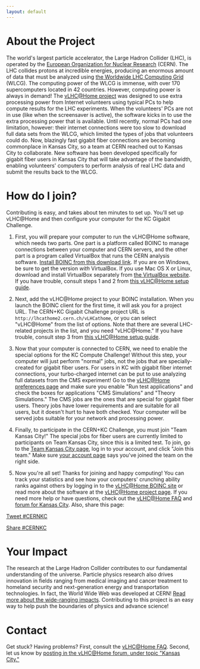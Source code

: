 ```yaml
---
layout: default
---
```


# About the Project
The world's largest particle accelerator, the Large Hadron Collider (LHC), is operated by the <a href="http://home.cern/about" target="_blank">European Organization for Nuclear Research</a> (CERN). The LHC collides protons at incredible energies, producing an enormous amount of data that must be analyzed using <a href="http://wlcg.web.cern.ch/" target="_blank">the Worldwide LHC Computing Grid</a> (WLCG). The computing power of the WLCG is immense, with over 170 supercomputers located in 42 countries. However, computing power is always in demand! The <a href="http://lhcathome.web.cern.ch/" target="_blank">vLHC@Home project</a> was designed to use extra processing power from Internet volunteers using typical PCs to help compute results for the LHC experiments. When the volunteers' PCs are not in use (like when the screensaver is active), the software kicks in to use the extra processing power that is available. Until recently, normal PCs had one limitation, however: their internet connections were too slow to download full data sets from the WLCG, which limited the types of jobs that volunteers could do. Now, blazingly fast gigabit fiber connections are becoming commonplace in Kansas City, so a team at CERN reached out to Kansas City to collaborate. New software has been developed specifically for gigabit fiber users in Kansas City that will take advantage of the bandwidth, enabling volunteers' computers to perform analysis of real LHC data and submit the results back to the WLCG.

# How do I join?
Contributing is easy, and takes about ten minutes to set up. You'll set up vLHC@Home and then configure your computer for the KC Gigabit Challenge.

1. First, you will prepare your computer to run the vLHC@Home software, which needs two parts. One part is a platform called BOINC to manage connections between your computer and CERN servers, and the other part is a program called VirtualBox that runs the CERN analysis software. <a href="http://boinc.berkeley.edu/download.php" target="_blank">Install BOINC from this download link</a>. If you are on Windows, be sure to get the version _with_ VirtualBox. If you use Mac OS X or Linux, download and install VirtualBox separately from <a href="https://www.virtualbox.org/wiki/Downloads" target="_blank">the VirtualBox website</a>. If you have trouble, consult steps 1 and 2 from <a href="http://lhcathome.web.cern.ch/join-us" target="_blank">this vLHC@Home setup guide</a>.

2. Next, add the vLHC@Home project to your BOINC installation. When you launch the BOINC client for the first time, it will ask you for a project URL. The CERN+KC Gigabit Challenge project URL is `http://lhcathome2.cern.ch/vLHCathome`, or you can select "vLHC@Home" from the list of options. Note that there are several LHC-related projects in the list, and you need "vLHC@Home." If you have trouble, consult step 3 from <a href="http://lhcathome.web.cern.ch/join-us" target="_blank">this vLHC@Home setup guide</a>.

3. Now that your computer is connected to CERN, we need to enable the special options for the KC Compute Challenge! Without this step, your computer will just perform "normal" jobs, not the jobs that are specially-created for gigabit fiber users. For users in KC with gigabit fiber internet connections, your turbo-charged internet can be put to use analyzing full datasets from the CMS experiment! Go to the <a href="http://lhcathome2.cern.ch/vLHCathome/prefs.php?subset=project" target="_blank">vLHC@Home preferences page</a> and make sure you enable "Run test applications" and check the boxes for applications "CMS Simulations" and "Theory Simulations." The CMS jobs are the ones that are special for gigabit fiber users. Theory jobs have lower requirements and are suitable for all users, but it doesn't hurt to have both checked. Your computer will be served jobs suitable for your network and processing power.

4. Finally, to participate in the CERN+KC Challenge, you must join "Team Kansas City!" The special jobs for fiber users are currently limited to participants on Team Kansas City, since this is a limited test. To join, go to the <a href="http://lhcathome2.cern.ch/vLHCathome/team_display.php?teamid=2839" target="_blank">Team Kansas City page</a>, log in to your account, and click "Join this team." Make sure <a href="http://lhcathome2.cern.ch/vLHCathome/home.php" target="_blank">your account page</a> says you've joined the team on the right side.

5. Now you're all set! Thanks for joining and happy computing! You can track your statistics and see how your computers' crunching ability ranks against others by logging in to the <a href="http://lhcathome2.cern.ch/vLHCathome/" target="_blank">vLHC@Home BOINC site</a> or read more about the software at the <a href="http://lhcathome.web.cern.ch/" target="_blank">vLHC@Home project page</a>. If you need more help or have questions, check out the <a href="http://lhcathome.web.cern.ch/faq" target="_blank">vLHC@Home FAQ</a> and <a href="http://lhcathome2.cern.ch/vLHCathome/forum_forum.php?id=30" target="_blank">forum for Kansas City</a>. Also, share this page:

<a href="https://twitter.com/intent/tweet?button_hashtag=CERNKC&text=Use%20your%20gigabit%20internet%20to%20analyze%20Large%20Hadron%20Collider%20data%20and%20help%20research%20in%20particle%20physics!" class="twitter-hashtag-button" data-url="https://cernkcchallenge.github.io/CernKCChallenge/">Tweet #CERNKC</a> <script>!function(d,s,id){var js,fjs=d.getElementsByTagName(s)[0],p=/^http:/.test(d.location)?'http':'https';if(!d.getElementById(id)){js=d.createElement(s);js.id=id;js.src=p+'://platform.twitter.com/widgets.js';fjs.parentNode.insertBefore(js,fjs);}}(document, 'script', 'twitter-wjs');</script>
<div class="fb-share-button" data-href="https://cernkcchallenge.github.io/CernKCChallenge/" data-layout="button" data-mobile-iframe="true"><a class="fb-xfbml-parse-ignore" target="_blank" href="https://www.facebook.com/sharer/sharer.php?u=https%3A%2F%2Fcernkcchallenge.github.io%2FCernKCChallenge%2F&amp;src=sdkpreparse">Share #CERNKC</a></div>

# Your Impact
The research at the Large Hadron Collider contributes to our fundamental understanding of the universe. Particle physics research also drives innovation in fields ranging from medical imaging and cancer treatment to homeland security and next-generation energy and transportation technologies. In fact, the World Wide Web was developed at CERN! <a href="http://www.symmetrymagazine.org/article/october-2013/why-particle-physics-matters" target="_blank">Read more about the wide-ranging impacts</a>. Contributing to this project is an easy way to help push the boundaries of physics and advance science!

# Contact
Get stuck? Having problems? First, consult the <a href="http://lhcathome.web.cern.ch/faq" target="_blank">vLHC@Home FAQ</a>. Second, let us know by <a href="http://lhcathome2.cern.ch/vLHCathome/forum_forum.php?id=30" target="_blank">posting in the vLHC@Home forum, under topic "Kansas City."</a>

<div id="fb-root"></div>
<script>(function(d, s, id) {
  var js, fjs = d.getElementsByTagName(s)[0];
  if (d.getElementById(id)) return;
  js = d.createElement(s); js.id = id;
  js.src = "//connect.facebook.net/en_US/sdk.js#xfbml=1&version=v2.6";
  fjs.parentNode.insertBefore(js, fjs);
}(document, 'script', 'facebook-jssdk'));</script>